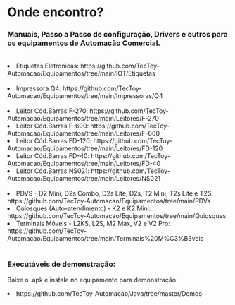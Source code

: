 # Onde encontro? 
<h3>Manuais, Passo a Passo de configuração, Drivers e outros para os equipamentos de Automação Comercial.</h3>
<br>
<li>Etiquetas Eletronicas: https://github.com/TecToy-Automacao/Equipamentos/tree/main/IOT/Etiquetas</li>
<br>
<li>Impressora Q4: https://github.com/TecToy-Automacao/Equipamentos/tree/main/Impressoras/Q4</li>
<br>
<li>Leitor Cód.Barras F-270: https://github.com/TecToy-Automacao/Equipamentos/tree/main/Leitores/F-270</li>
<li>Leitor Cód.Barras F-600: https://github.com/TecToy-Automacao/Equipamentos/tree/main/Leitores/F-600</li>
<li>Leitor Cód.Barras FD-120: https://github.com/TecToy-Automacao/Equipamentos/tree/main/Leitores/FD-120</li>
<li>Leitor Cód.Barras FD-40: https://github.com/TecToy-Automacao/Equipamentos/tree/main/Leitores/FD-40</li>
<li>Leitor Cód.Barras NS021: https://github.com/TecToy-Automacao/Equipamentos/tree/main/Leitores/NS021</li>
<br>
<li>PDVS - D2 Mini, D2s Combo, D2s Lite, D2s, T2 Mini, T2s Lite e T2S: https://github.com/TecToy-Automacao/Equipamentos/tree/main/PDVs</li>
<li>Quiosques (Auto-atendimento) - K2 e K2 Mini: https://github.com/TecToy-Automacao/Equipamentos/tree/main/Quiosques</li>
<li>Terminais Móveis - L2KS, L2S, M2 Max, V2 e V2 Pro: https://github.com/TecToy-Automacao/Equipamentos/tree/main/Terminais%20M%C3%B3veis</li>
<br>
<h3>Executáveis de demonstração:</h3>
<p>Baixe o .apk e instale no equipamento para demonstração</p>
<li>https://github.com/TecToy-Automacao/Java/tree/master/Demos</li>
<br>
<br>
